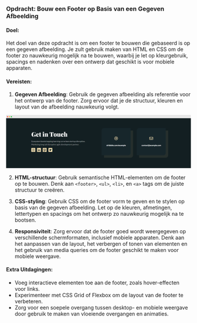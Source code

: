 

### Opdracht: Bouw een Footer op Basis van een Gegeven Afbeelding

#### Doel:
Het doel van deze opdracht is om een footer te bouwen die gebaseerd is op een gegeven afbeelding. Je zult gebruik maken van HTML en CSS om de footer zo nauwkeurig mogelijk na te bouwen, waarbij je let op kleurgebruik, spacings en nadenken over een ontwerp dat geschikt is voor mobiele apparaten.

#### Vereisten:
1. **Gegeven Afbeelding**: Gebruik de gegeven afbeelding als referentie voor het ontwerp van de footer. Zorg ervoor dat je de structuur, kleuren en layout van de afbeelding nauwkeurig volgt.

![alt text](image.png)

2. **HTML-structuur**: Gebruik semantische HTML-elementen om de footer op te bouwen. Denk aan `<footer>`, `<ul>`, `<li>`, en `<a>` tags om de juiste structuur te creëren.

3. **CSS-styling**: Gebruik CSS om de footer vorm te geven en te stylen op basis van de gegeven afbeelding. Let op de kleuren, afmetingen, lettertypen en spacings om het ontwerp zo nauwkeurig mogelijk na te bootsen.

4. **Responsiviteit**: Zorg ervoor dat de footer goed wordt weergegeven op verschillende schermformaten, inclusief mobiele apparaten. Denk aan het aanpassen van de layout, het verbergen of tonen van elementen en het gebruik van media queries om de footer geschikt te maken voor mobiele weergave.

#### Extra Uitdagingen:
- Voeg interactieve elementen toe aan de footer, zoals hover-effecten voor links.
- Experimenteer met CSS Grid of Flexbox om de layout van de footer te verbeteren.
- Zorg voor een soepele overgang tussen desktop- en mobiele weergave door gebruik te maken van vloeiende overgangen en animaties.
